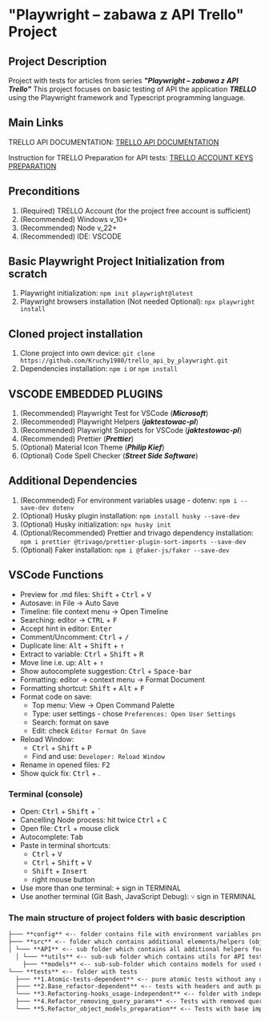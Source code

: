 # "Playwright – zabawa z API Trello" Project

## Project Description

Project with tests for articles from series **_"Playwright – zabawa z API Trello"_**
This project focuses on basic testing of API the application _**TRELLO**_ using the Playwright framework and Typescript programming language.

## Main Links

TRELLO API DOCUMENTATION: [TRELLO API DOCUMENTATION](https://developer.atlassian.com/cloud/trello/rest)

Instruction for TRELLO Preparation for API tests: [TRELLO ACCOUNT KEYS PREPARATION](https://developer.atlassian.com/cloud/trello/guides/rest-api/api-introduction/)

## Preconditions

1. (Required) TRELLO Account (for the project free account is sufficient)
2. (Recommended) Windows v_10+
3. (Recommended) Node v_22+
4. (Recommended) IDE: VSCODE

## Basic Playwright Project Initialization from scratch

1. Playwright initialization: `npm init playwright@latest`
2. Playwright browsers installation (Not needed Optional): `npx playwright install`

## Cloned project installation

1. Clone project into own device:
   `git clone https://github.com/Kruchy1980/trello_api_by_playwright.git`
2. Dependencies installation: `npm i` or `npm install`

## VSCODE EMBEDDED PLUGINS

1. (Recommended) Playwright Test for VSCode (**_Microsoft_**)
2. (Recommended) Playwright Helpers (**_jaktestowac-pl_**)
3. (Recommended) Playwright Snippets for VSCode (**_jaktestowac-pl_**)
4. (Recommended) Prettier (**_Prettier_**)
5. (Optional) Material Icon Theme (**_Philip Kief_**)
6. (Optional) Code Spell Checker (**_Street Side Software_**)

## Additional Dependencies

1. (Recommended) For environment variables usage - dotenv: `npm i --save-dev dotenv`
2. (Optional) Husky plugin installation: `npm install husky --save-dev`
3. (Optional) Husky initialization: `npx husky init`
4. (Optional/Recommended) Prettier and trivago dependency installation:
   `npm i prettier @trivago/prettier-plugin-sort-imports --save-dev`
5. (Optional) Faker installation: `npm i @faker-js/faker --save-dev`

## VSCode Functions

- Preview for .md files: <kbd>Shift</kbd> + <kbd>Ctrl</kbd> + <kbd>V</kbd>
- Autosave: in File -> Auto Save
- Timeline: file context menu -> Open Timeline
- Searching: editor -> <kbd>CTRL</kbd> + <kbd>F</kbd>
- Accept hint in editor: <kbd>Enter</kbd>
- Comment/Uncomment: <kbd>Ctrl</kbd> + <kbd>/</kbd>
- Duplicate line: <kbd>Alt</kbd> + <kbd>Shift</kbd> + <kbd>↑</kbd>
- Extract to variable: <kbd>Ctrl</kbd> + <kbd>Shift</kbd> + <kbd>R</kbd>
- Move line i.e. up: <kbd>Alt</kbd> + <kbd>↑</kbd>
- Show autocomplete suggestion: <kbd>Ctrl</kbd> + <kbd>Space-bar</kbd>
- Formatting: editor -> context menu -> Format Document
- Formatting shortcut: <kbd>Shift</kbd> + <kbd>Alt</kbd> + <kbd>F</kbd>
- Format code on save:
  - Top menu: View -> Open Command Palette
  - Type: user settings - chose `Preferences: Open User Settings`
  - Search: format on save
  - Edit: check `Editor Format On Save`
- Reload Window:
  - <kbd>Ctrl</kbd> + <kbd>Shift</kbd> + <kbd>P</kbd>
  - Find and use: `Developer: Reload Window`
- Rename in opened files: <kbd>F2</kbd>
- Show quick fix: <kbd>Ctrl</kbd> + </kbd>.</kbd>

### Terminal (console)

- Open: <kbd>Ctrl</kbd> + <kbd>Shift</kbd> + <kbd>`</kbd>
- Cancelling Node process: hit twice <kbd>Ctrl</kbd> + <kbd>C</kbd>
- Open file: <kbd>Ctrl</kbd> + mouse click
- Autocomplete: <kbd>Tab</kbd>
- Paste in terminal shortcuts:
  - <kbd>Ctrl</kbd> + <kbd>V</kbd>
  - <kbd>Ctrl</kbd> + <kbd>Shift</kbd> + <kbd>V</kbd>
  - <kbd>Shift</kbd> + <kbd>Insert</kbd>
  - right mouse button
- Use more than one terminal: <kbd>+</kbd> sign in TERMINAL
- Use another terminal (Git Bash, JavaScript Debug): <kbd>˅</kbd> sign in TERMINAL

### The main structure of project folders with basic description

```markdown
├─── **config** <-- folder contains file with environment variables preparation
├─── **src** <-- folder which contains additional elements/helpers (objects, functions, etc.)
│ └─── **API** <-- sub folder which contains all additional helpers for API Tests
  │ └─── **utils** <-- sub-sub folder which contains utils for API tests
    ├─── **models** <-- sub-sub-folder which contains models for used data in tests
└─── **tests** <-- folder with tests
  ├─── **1.Atomic-tests-dependent** <-- pure atomic tests without any updates
  ├─── **2.Base_refactor-dependent** <-- tests with headers and auth params separated to external file
  └─── **3.Refactoring-hooks_usage-independent** <-- folder with independent tests
  ├─── **4.Refactor_removing_query_params** <-- Tests with removed query params from endpoints
  └─── **5.Refactor_object_models_preparation** <-- Tests with base implementation of models - for update
```
